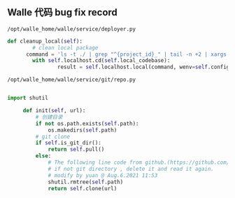 ## Walle 代码 bug fix record

`/opt/walle_home/walle/service/deployer.py`

```py
def cleanup_local(self):
		# clean local package
	  command = 'ls -t ./ | grep "^{project_id}_" | tail -n +2 | xargs rm -rf'.format(project_id=self.project_info['id'])
		with self.localhost.cd(self.local_codebase):
				result = self.localhost.local(command, wenv=self.config())
```



`/opt/walle_home/walle/service/git/repo.py`

```py

import shutil

     def init(self, url):
         # 创建目录
         if not os.path.exists(self.path):
             os.makedirs(self.path)
         # git clone
         if self.is_git_dir():
             return self.pull()
         else:
             # The following line code from github.(https://github.com/meolu/walle-web/issues/896)
             # if not git directory , delete it and read it again.
             # modify by yuan @ Aug.6.2021 11:53
             shutil.rmtree(self.path)
             return self.clone(url)
```

